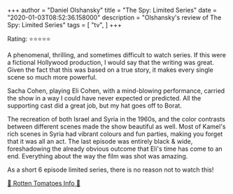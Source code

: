 +++
author = "Daniel Olshansky"
title = "The Spy: Limited Series"
date = "2020-01-03T08:52:36.158000"
description = "Olshansky's review of The Spy: Limited Series"
tags = [
    "tv",
]
+++

Rating: ⭐⭐⭐⭐⭐

A phenomenal, thrilling, and sometimes difficult to watch series. If this were a fictional Hollywood production, I would say that the writing was great. Given the fact that this was based on a true story, it makes every single scene so much more powerful.

Sacha Cohen, playing Eli Cohen, with a mind-blowing performance, carried the show in a way I could have never expected or predicted. All the supporting cast did a great job, but my hat goes off to Borat.

The recreation of both Israel and Syria in the 1960s, and the color contrasts between different scenes made the show beautiful as well. Most of Kamel's rich scenes in Syria had vibrant colours and fun parties, making you forget that it was all an act. The last episode was entirely black & wide, foreshadowing the already obvious outcome that Eli's time has come to an end. Everything about the way the film was shot was amazing.

As a short 6 episode limited series, there is no reason not to watch this!

[🍅 Rotten Tomatoes Info 🍅](https://www.rottentomatoes.com//tv/the_spy/s01)